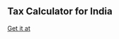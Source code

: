 Tax Calculator for India
-----------------------------

[Get it at](https://play.google.com/store/apps/details?id=com.agiliq.taxcalcpro)

